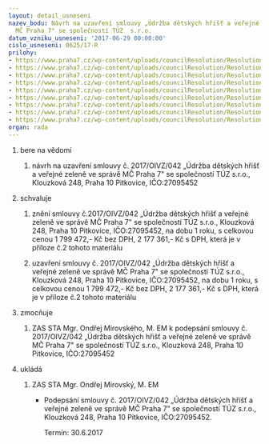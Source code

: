 ```yaml
---
layout: detail_usneseni
nazev_bodu: Návrh na uzavření smlouvy „Údržba dětských hřišť a veřejné zeleně ve správě
  MČ Praha 7" se společností TÚZ  s.r.o.
datum_vzniku_usneseni: '2017-06-29 00:00:00'
cislo_usneseni: 0625/17-R
prilohy:
- https://www.praha7.cz/wp-content/uploads/councilResolution/Resolutions/29302/export/1Duvodovazprava~222846.docx
- https://www.praha7.cz/wp-content/uploads/councilResolution/Resolutions/29302/export/2Smlouvaoposkytovaniuklidu~222845.doc
- https://www.praha7.cz/wp-content/uploads/councilResolution/Resolutions/29302/export/3Nabidkaocenenysoupispraciasluzeb~222844.xls
- https://www.praha7.cz/wp-content/uploads/councilResolution/Resolutions/29302/export/4SmlouvapuvodniTUZ~222843.pdf
- https://www.praha7.cz/wp-content/uploads/councilResolution/Resolutions/29302/export/5Dodatek1_TUZ~222842.pdf
- https://www.praha7.cz/wp-content/uploads/councilResolution/Resolutions/29302/export/7VypisORTUZ~222841.pdf
- https://www.praha7.cz/wp-content/uploads/councilResolution/Resolutions/29302/export/8Overeni_nespoehl_platce~222840.pdf
- https://www.praha7.cz/wp-content/uploads/councilResolution/Resolutions/29302/export/6SeznammistprovadeniudrzbyMCP7~222839.xlsx
- https://www.praha7.cz/wp-content/uploads/councilResolution/Resolutions/29302/export/export~295723.pdf
organ: rada
---
```

<ol id="urzList" class="urzList_view"><li class="urzClass1" id=""><span name="1">bere na vědomí</span><ol class="urzOlClass"><li class="urzClass2" id="" style="text-align: left;"><span><p>návrh na uzavření smlouvy č. 2017/OIVZ/042 „Údržba dětských hřišť a veřejné zeleně ve správě MČ Praha 7" se společností TÚZ s.r.o., Klouzková 248, Praha 10 Pitkovice, IČO:27095452</p></span></li></ol></li><li class="urzClass1" id=""><span name="24">schvaluje</span><ol class="urzOlClass"><li class="urzClass2" id="" style="text-align: left;"><span><p>znění smlouvy č.2017/OIVZ/042 „Údržba dětských hřišť a veřejné zeleně ve správě MČ Praha 7" se společností TÚZ s.r.o., Klouzková 248, Praha 10 Pitkovice, IČO:27095452, na dobu 1 roku, s celkovou cenou 1 799 472,- Kč bez DPH, 2 177 361,- Kč s DPH, která je v příloze č.2 tohoto materiálu</p></span></li><li class="urzClass2" id="" style="text-align: left;"><span><p>uzavření smlouvy č. 2017/OIVZ/042 „Údržba dětských hřišť a veřejné zeleně ve správě MČ Praha 7" se společností TÚZ s.r.o., Klouzková 248, Praha 10 Pitkovice, IČO:27095452, na dobu 1 roku, s celkovou cenou&nbsp;1 799 472,- Kč bez DPH, 2 177 361,- Kč s DPH, která je v příloze č.2 tohoto materiálu<br></p></span></li></ol></li><li id="" class="urzClass1"><span name="41">zmocňuje</span><ol class="urzOlClass"><li style="text-align: left;" id="" class="urzClass2"><span><p>ZAS STA Mgr. Ondřej Mirovského, M. EM k podepsání smlouvy č. 2017/OIVZ/042 „Údržba dětských hřišť a veřejné zeleně ve správě MČ Praha 7" se společností TÚZ s.r.o., Klouzková 248, Praha 10 Pitkovice, IČO:27095452</p></span></li></ol></li><li class="urzClass1" id="urzUkoly"><span name="1">ukládá</span><ol class="urzOlClass"><li class="urzClass2"><span><p>ZAS STA Mgr. Ondřej Mirovský, M. EM</p></span><ul class="urzUlClass"><li class="urzClass3"><span><p>Podepsání smlouvy č. 2017/OIVZ/042 „Údržba dětských hřišť a veřejné zeleně ve správě MČ Praha 7" se společností TÚZ s.r.o., Klouzková 248, Praha 10 Pitkovice, IČO:27095452.</p></span><span class="urzUkolTermin">  Termín:&nbsp;30.6.2017</span></li></ul></li></ol></li></ol>